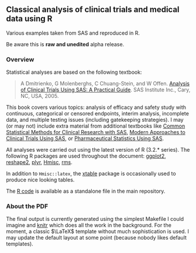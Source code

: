 ## Classical analysis of clinical trials and medical data using R

Various examples taken from SAS and reproduced in R.

Be aware this is **raw and unedited** alpha release.

### Overview

Statistical analyses are based on the following textbook:

> A Dmitrienko, G Molenberghs, C Chuang-Stein, and W Offen. [Analysis of Clinical Trials Using SAS: A Practical Guide](https://www.sas.com/store/books/categories/usage-and-reference/analysis-of-clinical-trials-using-sas-a-practical-guide/prodBK_59390_en.html). SAS Institute Inc., Cary, NC, USA, 2005.

This book covers various topics: analysis of efficacy and safety study with continuous, categorical or censored endpoints, interim analysis, incomplete data, and multiple testing issues (including gatekeeping strategies). I may (or may not) include extra material from additional textbooks like [Common Statistical Methods for Clinical Research with SAS](https://www.sas.com/store/books/categories/usage-and-reference/common-statistical-methods-for-clinical-research-with-sas-examples-third-edition/prodBK_62004_en.html), [Modern Approaches to Clinical Trials Using SAS](https://www.sas.com/store/books/categories/usage-and-reference/modern-approaches-to-clinical-trials-using-sas-classical-adaptive-and-bayesian-methods/prodBK_67984_en.html), or [Pharmaceutical Statistics Using SAS](https://www.sas.com/store/books/categories/usage-and-reference/pharmaceutical-statistics-using-sas-a-practical-guide/prodBK_60622_en.html).

All analyses were carried out using the latest version of R (3.2.* series). The following R packages are used throughout the document: [ggplot2](http://ggplot2.org), [reshape2](https://cran.r-project.org/web/packages/reshape2/index.html), [plyr](http://plyr.had.co.nz), [Hmisc](http://biostat.mc.vanderbilt.edu/wiki/Main/Hmisc), [rms](https://cran.r-project.org/web/packages/rms/index.html).

In addition to `Hmisc::latex`, the [xtable](https://cran.r-project.org/web/packages/xtable/index.html) package is occasionally used to produce nice looking tables.

The [R code](main.R) is available as a standalone file in the main repository.


### About the PDF

The final output is currently generated using the simplest Makefile I could imagine and [knitr](http://yihui.name/knitr/) which does all the work in the background. For the moment, a classic $\LaTeX$ template without much sophistication is used. I may update the default layout at some point (because nobody likes default templates).
